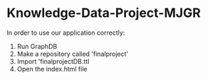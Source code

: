 # Knowledge-Data-Project-MJGR
In order to use our application correctly:
1. Run GraphDB
2. Make a repository called 'finalproject'
3. Import 'finalprojectDB.ttl
4. Open the index.html file